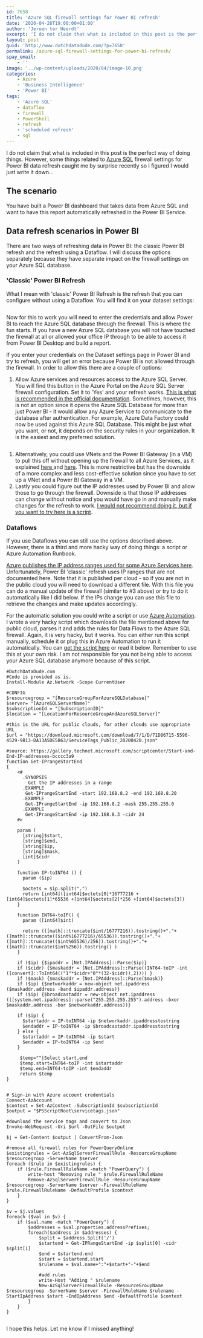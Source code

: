 ```yaml
---
id: 7658
title: 'Azure SQL firewall settings for Power BI refresh'
date: '2020-04-28T19:00:00+01:00'
author: 'Jeroen ter Heerdt'
excerpt: 'I do not claim that what is included in this post is the perfect way of doing things. However, some things related to Azure SQL firewall settings for Power BI data refresh caught me by surprise recently so I figured I would just write it down...'
layout: post
guid: 'http://www.dutchdatadude.com/?p=7658'
permalink: /azure-sql-firewall-settings-for-power-bi-refresh/
spay_email:
    - ''
image: '../wp-content/uploads/2020/04/image-10.png'
categories:
    - Azure
    - 'Business Intelligence'
    - 'Power BI'
tags:
    - 'Azure SQL'
    - dataflow
    - firewall
    - PowerShell
    - refresh
    - 'scheduled refresh'
    - sql
---
```


<!-- wp:paragraph -->
<p>I do not claim that what is included in this post is the perfect way of doing things. However, some things related to <a href="https://azure.microsoft.com/en-us/services/sql-database/">Azure SQL</a> firewall settings for Power BI data refresh caught me by surprise recently so I figured I would just write it down...</p>
<!-- /wp:paragraph -->

<!-- wp:heading -->
<h2>The scenario</h2>
<!-- /wp:heading -->

<!-- wp:paragraph -->
<p>You have built a Power BI dashboard that takes data from Azure SQL and want to have this report automatically refreshed in the Power BI Service.</p>
<!-- /wp:paragraph -->

<!-- wp:heading -->
<h2>Data refresh scenarios in Power BI</h2>
<!-- /wp:heading -->

<!-- wp:paragraph -->
<p>There are two ways of refreshing data in Power BI: the classic Power BI refresh and the refresh using a Dataflow. I will discuss the options separately because they have separate impact on the firewall settings on your Azure SQL database. </p>
<!-- /wp:paragraph -->

<!-- wp:heading {"level":3} -->
<h3>'Classic' Power BI Refresh</h3>
<!-- /wp:heading -->

<!-- wp:paragraph -->
<p>What I mean with 'classic' Power BI Refresh is the refresh that you can configure without using a Dataflow. You will find it on your dataset settings: </p>
<!-- /wp:paragraph -->

<!-- wp:image {"id":7659,"sizeSlug":"large"} -->
<figure class="wp-block-image size-large"><img src="../wp-content/uploads/2020/04/image-8.png" alt="" class="wp-image-7659"/></figure>
<!-- /wp:image -->

<!-- wp:paragraph -->
<p>Now for this to work you will need to enter the credentials and allow Power BI to reach the Azure SQL database through the firewall. This is where the fun starts. If you have a new Azure SQL database you will not have touched the firewall at all or allowed your office IP through to be able to access it from Power BI Desktop and build a report.</p>
<!-- /wp:paragraph -->

<!-- wp:paragraph -->
<p>If you enter your credentials on the Dataset settings page in Power BI and try to refresh, you will get an error because Power BI is not allowed through the firewall. In order to allow this there are a couple of options:</p>
<!-- /wp:paragraph -->

<!-- wp:list {"ordered":true} -->
<ol><li>Allow Azure services and resources access to the Azure SQL Server. You will find this button in the Azure Portal on the Azure SQL Server firewall configuration. Set it to 'Yes' and your refresh works. <a href="https://docs.microsoft.com/en-us/power-bi/service-admin-troubleshooting-scheduled-refresh-azure-sql-databases">This is what is recommended in the official documentation</a>. Sometimes, however, this is not an option since it opens the Azure SQL Database for more than just Power BI - it would allow any Azure Service to communicate to the database after authentication. For example, Azure Data Factory could now be used against this Azure SQL Database. This might be just what you want, or not, it depends on the security rules in your organization. It is the easiest and my preferred solution.</li></ol>
<!-- /wp:list -->

<!-- wp:image {"id":7661,"sizeSlug":"large"} -->
<figure class="wp-block-image size-large"><img src="../wp-content/uploads/2020/04/image-10.png" alt="" class="wp-image-7661"/></figure>
<!-- /wp:image -->

<!-- wp:list {"ordered":true} -->
<ol><li>Alternatively, you could use VNets and the Power BI Gateway (in a VM) to pull this off without opening up the firewall to all Azure Services, as it explained <a href="https://devblogs.microsoft.com/premier-developer/secure-access-to-azure-sql-servers-for-power-bi/">here </a>and <a href="https://azure.microsoft.com/en-us/blog/securing-the-connection-between-power-bi-and-azure-sql-database/">here</a>. This is more restrictive but has the downside of a more complex and less cost-effective solution since you have to set up a VNet and a Power BI Gateway in a VM.</li><li>Lastly you could figure out the IP addresses used by Power BI and allow those to go through the firewall. Downside is that those IP addresses can change without notice and you would have go in and manually make changes for the refresh to work. <a href="https://gist.github.com/nyanhp/ee2367de57c40c8d3ed3eb7dab6b1233">I would not recommend doing it, but if you want to try here is a script</a>.</li></ol>
<!-- /wp:list -->

<!-- wp:heading {"level":3} -->
<h3>Dataflows</h3>
<!-- /wp:heading -->

<!-- wp:paragraph -->
<p>If you use Dataflows you can still use the options described above. However, there is a third and more hacky way of doing things: a script or Azure Automation Runbook.</p>
<!-- /wp:paragraph -->

<!-- wp:paragraph -->
<p><a href="https://www.microsoft.com/en-us/download/details.aspx?id=56519">Azure publishes the IP address ranges used for some Azure Services here</a>. Unfortunately, Power BI 'classic' refresh uses IP ranges that are not documented here. Note that it is published per cloud - so if you are not in the public cloud you will need to download a different file. With this file you can do a manual update of the firewall (similar to #3 above) or try to do it automatically like I did below. If the IPs change you can use this file to retrieve the changes and make updates accordingly.</p>
<!-- /wp:paragraph -->

<!-- wp:paragraph -->
<p>For the automatic solution you could write a script or use <a href="https://azure.microsoft.com/en-us/services/automation/">Azure Automation</a>. I wrote a very hacky script which downloads the file mentioned above for public cloud, parses it and adds the rules for Data Flows to the Azure SQL firewall. Again, it is very hacky, but it works. You can either run this script manually, schedule it or plug this in Azure Automation to run it automatically. You can <a href="https://github.com/jeroenterheerdt/dutchdatadude/tree/master/AzureSQLFirewallSettingsForPowerBIRefresh">get the script here</a> or read it below. Remember to use this at your own risk. I am not responsible for you not being able to access your Azure SQL database anymore because of this script.</p>
<!-- /wp:paragraph -->

<!-- wp:code -->
<pre class="wp-block-code"><code>#DutchDataDude.com
#Code is provided as is.
Install-Module Az.Network -Scope CurrentUser

#CONFIG
$resourcegroup = "&#91;ResourceGroupForAzureSQLDatabase]"
$server= "&#91;AzureSQLServerName]"
$subscriptionId = "&#91;SubscriptionID]"
$location = "&#91;LocationForResourceGroupAndAzureSQLServer]"

#this is the URL for public clouds, for other clouds use appropriate URL
$url = "https://download.microsoft.com/download/7/1/D/71D86715-5596-4529-9B13-DA13A5DE5B63/ServiceTags_Public_20200420.json"

#source: https://gallery.technet.microsoft.com/scriptcenter/Start-and-End-IP-addresses-bcccc3a9
function Get-IPrangeStartEnd 
{ 
    &lt;#  
      .SYNOPSIS   
        Get the IP addresses in a range  
      .EXAMPLE  
       Get-IPrangeStartEnd -start 192.168.8.2 -end 192.168.8.20  
      .EXAMPLE  
       Get-IPrangeStartEnd -ip 192.168.8.2 -mask 255.255.255.0  
      .EXAMPLE  
       Get-IPrangeStartEnd -ip 192.168.8.3 -cidr 24  
    #&gt;  
      
    param (  
      &#91;string]$start,  
      &#91;string]$end,  
      &#91;string]$ip,  
      &#91;string]$mask,  
      &#91;int]$cidr  
    )  
      
    function IP-toINT64 () {  
      param ($ip)  
      
      $octets = $ip.split(".")  
      return &#91;int64](&#91;int64]$octets&#91;0]*16777216 +&#91;int64]$octets&#91;1]*65536 +&#91;int64]$octets&#91;2]*256 +&#91;int64]$octets&#91;3])  
    }  
      
    function INT64-toIP() {  
      param (&#91;int64]$int)  
 
      return ((&#91;math]::truncate($int/16777216)).tostring()+"."+(&#91;math]::truncate(($int%16777216)/65536)).tostring()+"."+(&#91;math]::truncate(($int%65536)/256)).tostring()+"."+(&#91;math]::truncate($int%256)).tostring() ) 
    }  
      
    if ($ip) {$ipaddr = &#91;Net.IPAddress]::Parse($ip)}  
    if ($cidr) {$maskaddr = &#91;Net.IPAddress]::Parse((INT64-toIP -int (&#91;convert]::ToInt64(("1"*$cidr+"0"*(32-$cidr)),2)))) }  
    if ($mask) {$maskaddr = &#91;Net.IPAddress]::Parse($mask)}  
    if ($ip) {$networkaddr = new-object net.ipaddress ($maskaddr.address -band $ipaddr.address)}  
    if ($ip) {$broadcastaddr = new-object net.ipaddress ((&#91;system.net.ipaddress]::parse("255.255.255.255").address -bxor $maskaddr.address -bor $networkaddr.address))}  
      
    if ($ip) {  
      $startaddr = IP-toINT64 -ip $networkaddr.ipaddresstostring  
      $endaddr = IP-toINT64 -ip $broadcastaddr.ipaddresstostring  
    } else {  
      $startaddr = IP-toINT64 -ip $start  
      $endaddr = IP-toINT64 -ip $end  
    }  
      
     $temp=""|Select start,end 
     $temp.start=INT64-toIP -int $startaddr 
     $temp.end=INT64-toIP -int $endaddr 
     return $temp 
}


# Sign-in with Azure account credentials
Connect-AzAccount
$context = Set-AzContext -SubscriptionId $subscriptionId
$output = "$PSScriptRoot\servicetags.json"

#download the service tags and convert to Json
Invoke-WebRequest -Uri $url -OutFile $output

$j = Get-Content $output | ConvertFrom-Json

#remove all firewall rules for PowerQueryOnline
$existingrules = Get-AzSqlServerFirewallRule -ResourceGroupName $resourcegroup -ServerName $server
foreach ($rule in $existingrules) {
    if ($rule.FirewallRuleName -match "PowerQuery") {
        write-host "Removing rule " $rule.FirewallRuleName
        Remove-AzSqlServerFirewallRule -ResourceGroupName $resourcegroup -ServerName $server -FirewallRuleName $rule.FirewallRuleName -DefaultProfile $context
    }
}

$v = $j.values
foreach ($val in $v) {
    if ($val.name -match "PowerQuery") {
        $addresses = $val.properties.addressPrefixes;
        foreach($address in $addresses) {
            $split = $address.Split('/')
            $startend = Get-IPRangeStartEnd -ip $split&#91;0] -cidr $split&#91;1]
            $end = $startend.end
            $start = $startend.start
            $rulename = $val.name+":"+$start+"-"+$end

            #add rules
            write-Host "Adding " $rulename
            New-AzSqlServerFirewallRule -ResourceGroupName $resourcegroup -ServerName $server -FirewallRuleName $rulename -StartIpAddress $start -EndIpAddress $end -DefaultProfile $context
        }
    }
}

</code></pre>
<!-- /wp:code -->

<!-- wp:paragraph -->
<p>I hope this helps. Let me know if I missed anything!</p>
<!-- /wp:paragraph -->